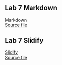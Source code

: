## Lab 7 Markdown
[Markdown](https://rpubs.com/weicai0812/704739)  
[Source file](https://github.com/weicai812/Data-Science/blob/main/LabWorks/Lab7/Lab7GanWeiCai.Rmd)
## Lab 7 Slidify
[Slidify](https://rpubs.com/weicai0812/704735)  
[Source file](https://github.com/weicai812/Data-Science/blob/main/LabWorks/Lab7/Lab7-GanWeiCai.Rmd)

